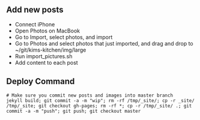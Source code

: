 ## Add new posts
- Connect iPhone
- Open Photos on MacBook
- Go to Import, select photos, and import
- Go to Photos and select photos that just imported, and drag and drop to ~/git/kims-kitchen/img/large
- Run import_pictures.sh
- Add content to each post

## Deploy Command
```
# Make sure you commit new posts and images into master branch
jekyll build; git commit -a -m "wip"; rm -rf /tmp/_site/; cp -r _site/ /tmp/_site; git checkout gh-pages; rm -rf *; cp -r /tmp/_site/ .; git commit -a -m "push"; git push; git checkout master
```
